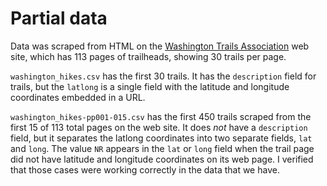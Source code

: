 # Partial data

Data was scraped from HTML on the [Washington Trails Association](http://www.wta.org/go-outside/hikes?b_start:int=0) web site, which has 113 pages of trailheads, showing 30 trails per page.

`washington_hikes.csv` has the first 30 trails. It has the `description` field for trails, but the `latlong` is a single field with the latitude and longitude coordinates embedded in a URL.

`washington_hikes-pp001-015.csv` has the first 450 trails scraped from the first 15 of 113 total pages on the web site. It does _not_ have a `description` field, but it separates the latlong coordinates into two separate fields, `lat` and `long`. The value `NR` appears in the `lat` or `long` field when the trail page did not have latitude and longitude coordinates on its web page. I verified that those cases were working correctly in the data that we have.
